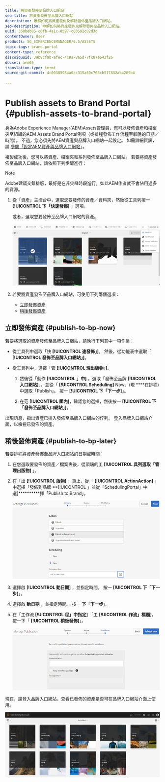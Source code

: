 ```yaml
---
title: 將資產發佈至品牌入口網站
seo-title: 將資產發佈至品牌入口網站
description: 瞭解如何將資產發佈及解除發佈至品牌入口網站。
seo-description: 瞭解如何將資產發佈及解除發佈至品牌入口網站。
uuid: 350beb85-c0fb-4a1c-8597-c03592c02d3d
contentOwner: User
products: SG_EXPERIENCEMANAGER/6.5/ASSETS
topic-tags: brand-portal
content-type: reference
discoiquuid: 39b8cf9b-afec-4c9a-8a5d-7fc87e643f26
docset: aem65
translation-type: tm+mt
source-git-commit: 4c00385984a0ac315a60c768cb517832ab4289b4

---
```



# Publish assets to Brand Portal {#publish-assets-to-brand-portal}

身為Adobe Experience Manager(AEM)Assets管理員，您可以發佈資產和檔案夾至組織的AEM Assets Brand Portal例項（或排程發佈工作流程至較晚的日期／時間）。 不過，您必須先將AEM資產與品牌入口網站一起設定。 如需詳細資訊，請 [參閱「設定AEM資產與品牌入口網站](/help/assets/configure-aem-assets-with-brand-portal.md)」。

複製成功後，您可以將資產、檔案夾和系列發佈至品牌入口網站。 若要將資產發佈至品牌入口網站，請依照下列步驟進行：

>[!NOTE]
>
>Adobe建議交錯排版，最好是在非尖峰時段進行，如此AEM作者就不會佔用過多的資源。

1. 從「資產」主控台中，選取您要發佈的資產／資料夾，然後從工具列按一 **[!UICONTROL 下「快速發佈]** 」選項。

   或者，選取您要發佈至品牌入口網站的資產。

   ![publish2bp-2](assets/publish2bp.png)

1. 若要將資產發佈至品牌入口網站，可使用下列兩個選項：
   * [立即發佈資產](#publish-to-bp-now)
   * [稍後發佈資產](#publish-to-bp-now)

## 立即發佈資產 {#publish-to-bp-now}

若要將選取的資產發佈至品牌入口網站，請執行下列其中一項作業：

* 從工具列中選取「快 **[!UICONTROL 速發佈」]**。 然後，從功能表中選取「 **[!UICONTROL 發佈至品牌入口網站」]**。

* 從工具列中，選擇「管 **[!UICONTROL 理出版物」]**。

   1. 然後從「動作 **[!UICONTROL 」中]** ，選取「發佈至品牌 **[!UICONTROL 入口網站]**」，並從「 **[!UICONTROL Scheduling]** Now」(現 ****&#x200B;在排程)中選取「Publish」。 按一 **[!UICONTROL 下「下一步]**」。

   2. 在范 **[!UICONTROL 圍內]**，確認您的選擇，然後按一 **[!UICONTROL 下「發佈至品牌入口網站」]**。

出現訊息，指出資產已排入發佈至品牌入口網站的佇列。 登入品牌入口網站介面，以檢視已發佈的資產。

## 稍後發佈資產 {#publish-to-bp-later}

若要排程將資產發佈至品牌入口網站的日期或時間：

1. 在您選取要發佈的資產／檔案夾後，從頂端的工 **[!UICONTROL 具列選取「管理出版物]** 」。

1. 在「出 **[!UICONTROL 版物]** 」頁上，從「 **[!UICONTROL ActionAction]** 」中選擇「發佈到品牌 **[!UICONTROL 」並從「SchedulingPortal」中選]**********&#x200B;擇「Publish to Brand」。

   ![publishlaterbp-1](assets/publishlaterbp-1.png)

1. 選擇啟 **[!UICONTROL 動日期]** ，並指定時間。 按一 **[!UICONTROL 下「下一步]**」。

1. 選擇啟 **動日期** ，並指定時間。 按一 **下「下一步**」。

1. 在「工作流 **[!UICONTROL 程」中指定]** 「工 **[!UICONTROL 作流」標題]**。 按一下「 **[!UICONTROL 稍後發佈]**」。

   ![publishworkflow](assets/publishworkflow.png)

現在，請登入品牌入口網站，查看已發佈的資產是否可在品牌入口網站介面上使用。

![bp_landing_page](assets/bp_landing_page.png)

